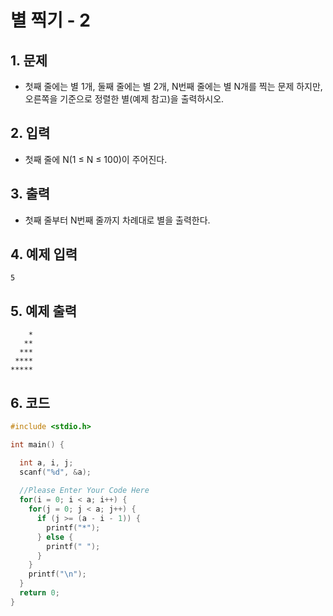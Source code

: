 # 별 찍기 - 2 

## 1. 문제

- 첫째 줄에는 별 1개, 둘째 줄에는 별 2개, N번째 줄에는 별 N개를 찍는 문제 하지만, 오른쪽을 기준으로 정렬한 별(예제 참고)을 출력하시오.

## 2. 입력
- 첫째 줄에 N(1 ≤ N ≤ 100)이 주어진다.

## 3. 출력

- 첫째 줄부터 N번째 줄까지 차례대로 별을 출력한다.


## 4. 예제 입력
```
5
```

## 5. 예제 출력
```
    *
   **
  ***
 ****
*****
```

## 6. 코드

```c++
#include <stdio.h>

int main() {

  int a, i, j;
  scanf("%d", &a);
  
  //Please Enter Your Code Here
  for(i = 0; i < a; i++) {
    for(j = 0; j < a; j++) {
      if (j >= (a - i - 1)) {
        printf("*");
      } else {
        printf(" ");
      }
    }
    printf("\n");
  }
  return 0;
}
```
